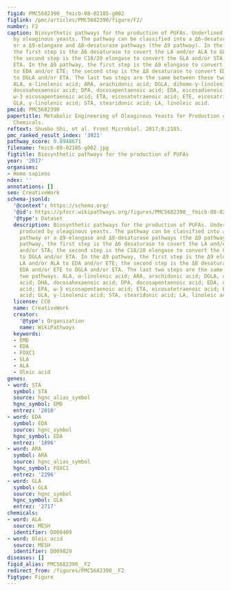 ```yaml
---
figid: PMC5682390__fmicb-08-02185-g002
figlink: /pmc/articles/PMC5682390/figure/F2/
number: F2
caption: Biosynthetic pathways for the production of PUFAs. Underlined are PUFAs produced
  by oleaginous yeasts. The pathway can be classified into a Δ6-desaturase pathway
  or a Δ9-elongase and Δ8-desaturase pathways (the Δ9 pathway). In the Δ6 pathway,
  the first step is the Δ6 desaturase to covert the LA and/or ALA to GLA and/or STA;
  the second step is the C18/20 elongase to convert the GLA and/or STA to DGLA and/or
  ETA. In the Δ9 pathway, the first step is the Δ9 elongase to convert LA and/or ALA
  to EDA and/or ETE; the second step is the Δ8 desaturase to convert EDA and/or ETE
  to DGLA and/or ETA. The last two steps are the same between these two pathways.
  ALA, α-linolenic acid; ARA, arachidonic acid; DGLA, dihomo-γ-linolenic acid; DHA,
  docosahexaenoic acid; DPA, docosapentaenoic acid; EDA, eicosadienoic acid; EPA,
  ω-3 eicosapentaenoic acid; ETA, eicosatetraenoic acid; ETE, eicosatrienoic acid;
  GLA, γ-linolenic acid; STA, stearidonic acid; LA, linoleic acid.
pmcid: PMC5682390
papertitle: Metabolic Engineering of Oleaginous Yeasts for Production of Fuels and
  Chemicals.
reftext: Shuobo Shi, et al. Front Microbiol. 2017;8:2185.
pmc_ranked_result_index: '3921'
pathway_score: 0.8948671
filename: fmicb-08-02185-g002.jpg
figtitle: Biosynthetic pathways for the production of PUFAs
year: '2017'
organisms:
- Homo sapiens
ndex: ''
annotations: []
seo: CreativeWork
schema-jsonld:
  '@context': https://schema.org/
  '@id': https://pfocr.wikipathways.org/figures/PMC5682390__fmicb-08-02185-g002.html
  '@type': Dataset
  description: Biosynthetic pathways for the production of PUFAs. Underlined are PUFAs
    produced by oleaginous yeasts. The pathway can be classified into a Δ6-desaturase
    pathway or a Δ9-elongase and Δ8-desaturase pathways (the Δ9 pathway). In the Δ6
    pathway, the first step is the Δ6 desaturase to covert the LA and/or ALA to GLA
    and/or STA; the second step is the C18/20 elongase to convert the GLA and/or STA
    to DGLA and/or ETA. In the Δ9 pathway, the first step is the Δ9 elongase to convert
    LA and/or ALA to EDA and/or ETE; the second step is the Δ8 desaturase to convert
    EDA and/or ETE to DGLA and/or ETA. The last two steps are the same between these
    two pathways. ALA, α-linolenic acid; ARA, arachidonic acid; DGLA, dihomo-γ-linolenic
    acid; DHA, docosahexaenoic acid; DPA, docosapentaenoic acid; EDA, eicosadienoic
    acid; EPA, ω-3 eicosapentaenoic acid; ETA, eicosatetraenoic acid; ETE, eicosatrienoic
    acid; GLA, γ-linolenic acid; STA, stearidonic acid; LA, linoleic acid.
  license: CC0
  name: CreativeWork
  creator:
    '@type': Organization
    name: WikiPathways
  keywords:
  - EMD
  - EDA
  - FOXC1
  - GLA
  - ALA
  - Oleic acid
genes:
- word: STA
  symbol: STA
  source: hgnc_alias_symbol
  hgnc_symbol: EMD
  entrez: '2010'
- word: EDA
  symbol: EDA
  source: hgnc_symbol
  hgnc_symbol: EDA
  entrez: '1896'
- word: ARA
  symbol: ARA
  source: hgnc_alias_symbol
  hgnc_symbol: FOXC1
  entrez: '2296'
- word: GLA
  symbol: GLA
  source: hgnc_symbol
  hgnc_symbol: GLA
  entrez: '2717'
chemicals:
- word: ALA
  source: MESH
  identifier: D000409
- word: Oleic acid
  source: MESH
  identifier: D009829
diseases: []
figid_alias: PMC5682390__F2
redirect_from: /figures/PMC5682390__F2
figtype: Figure
---
```

